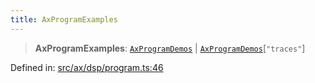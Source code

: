 ```yaml
---
title: AxProgramExamples
---
```


> **AxProgramExamples**: [`AxProgramDemos`](#apidocs/typealiasaxprogramdemos) \| [`AxProgramDemos`](#apidocs/typealiasaxprogramdemos)\[`"traces"`\]

Defined in: [src/ax/dsp/program.ts:46](#apidocs/httpsgithubcomax-llmaxblob3b79ada8d723949fcd8a76c2b6f48cf69d8394f8srcaxdspprogramtsl46)
